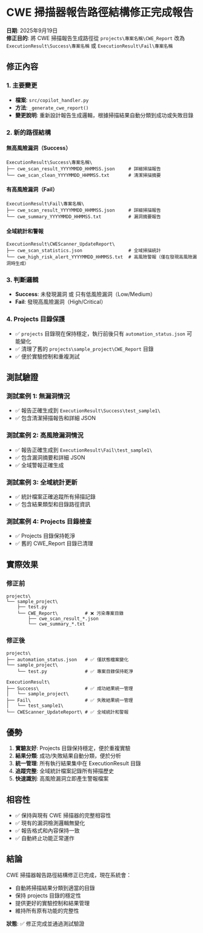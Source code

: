 # CWE 掃描器報告路徑結構修正完成報告

**日期**: 2025年9月19日  
**修正目的**: 將 CWE 掃描報告生成路徑從 `projects\專案名稱\CWE_Report` 改為 `ExecutionResult\Success\專案名稱` 或 `ExecutionResult\Fail\專案名稱`

## 修正內容

### 1. 主要變更
- **檔案**: `src/copilot_handler.py`
- **方法**: `_generate_cwe_report()`
- **變更說明**: 重新設計報告生成邏輯，根據掃描結果自動分類到成功或失敗目錄

### 2. 新的路徑結構

#### 無高風險漏洞（Success）
```
ExecutionResult\Success\專案名稱\
├── cwe_scan_result_YYYYMMDD_HHMMSS.json     # 詳細掃描報告
└── cwe_scan_clean_YYYYMMDD_HHMMSS.txt       # 清潔掃描摘要
```

#### 有高風險漏洞（Fail）
```
ExecutionResult\Fail\專案名稱\
├── cwe_scan_result_YYYYMMDD_HHMMSS.json     # 詳細掃描報告
└── cwe_summary_YYYYMMDD_HHMMSS.txt          # 漏洞摘要報告
```

#### 全域統計和警報
```
ExecutionResult\CWEScanner_UpdateReport\
├── cwe_scan_statistics.json                 # 全域掃描統計
└── cwe_high_risk_alert_YYYYMMDD_HHMMSS.txt  # 高風險警報（僅在發現高風險漏洞時生成）
```

### 3. 判斷邏輯
- **Success**: 未發現漏洞 或 只有低風險漏洞（Low/Medium）
- **Fail**: 發現高風險漏洞（High/Critical）

### 4. Projects 目錄保護
- ✅ `projects` 目錄現在保持穩定，執行前後只有 `automation_status.json` 可能變化
- ✅ 清理了舊的 `projects\sample_project\CWE_Report` 目錄
- ✅ 便於實驗控制和重複測試

## 測試驗證

### 測試案例 1: 無漏洞情況
- ✅ 報告正確生成到 `ExecutionResult\Success\test_sample1\`
- ✅ 包含清潔掃描報告和詳細 JSON

### 測試案例 2: 高風險漏洞情況
- ✅ 報告正確生成到 `ExecutionResult\Fail\test_sample1\`
- ✅ 包含漏洞摘要和詳細 JSON
- ✅ 全域警報正確生成

### 測試案例 3: 全域統計更新
- ✅ 統計檔案正確追蹤所有掃描記錄
- ✅ 包含結果類型和目錄路徑資訊

### 測試案例 4: Projects 目錄檢查
- ✅ Projects 目錄保持乾淨
- ✅ 舊的 CWE_Report 目錄已清理

## 實際效果

### 修正前
```
projects\
└── sample_project\
    ├── test.py
    └── CWE_Report\          # ❌ 污染專案目錄
        ├── cwe_scan_result_*.json
        └── cwe_summary_*.txt
```

### 修正後
```
projects\
├── automation_status.json   # ✅ 僅狀態檔案變化
└── sample_project\
    └── test.py              # ✅ 專案目錄保持乾淨

ExecutionResult\
├── Success\                 # ✅ 成功結果統一管理
│   └── sample_project\
├── Fail\                    # ✅ 失敗結果統一管理
│   └── test_sample1\
└── CWEScanner_UpdateReport\ # ✅ 全域統計和警報
```

## 優勢

1. **實驗友好**: Projects 目錄保持穩定，便於重複實驗
2. **結果分類**: 成功/失敗結果自動分類，便於分析
3. **統一管理**: 所有執行結果集中在 ExecutionResult 目錄
4. **追蹤完整**: 全域統計檔案記錄所有掃描歷史
5. **快速識別**: 高風險漏洞立即產生警報檔案

## 相容性

- ✅ 保持與現有 CWE 掃描器的完整相容性
- ✅ 現有的漏洞檢測邏輯無變化
- ✅ 報告格式和內容保持一致
- ✅ 自動終止功能正常運作

## 結論

CWE 掃描器報告路徑結構修正已完成，現在系統會：
- 自動將掃描結果分類到適當的目錄
- 保持 projects 目錄的穩定性
- 提供更好的實驗控制和結果管理
- 維持所有原有功能的完整性

**狀態**: ✅ 修正完成並通過測試驗證